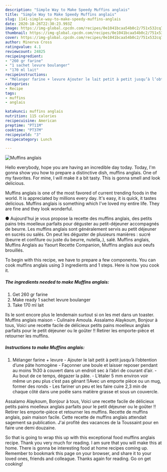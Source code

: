 ```yaml
---
description: "Simple Way to Make Speedy Muffins anglais"
title: "Simple Way to Make Speedy Muffins anglais"
slug: 1141-simple-way-to-make-speedy-muffins-anglais
date: 2020-10-26T22:30:23.993Z
image: https://img-global.cpcdn.com/recipes/0e1041bcaa54b0c2/751x532cq70/muffins-anglais-photo-principale-de-la-recette.jpg
thumbnail: https://img-global.cpcdn.com/recipes/0e1041bcaa54b0c2/751x532cq70/muffins-anglais-photo-principale-de-la-recette.jpg
cover: https://img-global.cpcdn.com/recipes/0e1041bcaa54b0c2/751x532cq70/muffins-anglais-photo-principale-de-la-recette.jpg
author: Minerva Cross
ratingvalue: 4.1
reviewcount: 24825
recipeingredient:
- "260 gr farine"
- "1 sachet levure boulanger"
- "170 ml lait"
recipeinstructions:
- "Mélanger farine + levure Ajouter le lait petit à petit jusqu’à l’obtention d’une pâte homogène  Façonner une boule et laisser reposer pendant au moins 1h30 à couvert dans un endroit sec à l’abri de courant d’air. Au bout de ce temps, dégazer la pâte. L’étaler 5 mm environ voir même un peu plus c’est pas gênant !)Avec un emporte pièce ou un mug, former des ronds  Les fariner un peu et les faire cuire 2,3 min de chaque côté dans une poêle sans matière grasse et sous un couvercle."
categories:
- Recipe
tags:
- muffins
- anglais

katakunci: muffins anglais 
nutrition: 115 calories
recipecuisine: American
preptime: "PT11M"
cooktime: "PT37M"
recipeyield: "3"
recipecategory: Lunch

---
```



![Muffins anglais](https://img-global.cpcdn.com/recipes/0e1041bcaa54b0c2/751x532cq70/muffins-anglais-photo-principale-de-la-recette.jpg)

Hello everybody, hope you are having an incredible day today. Today, I'm gonna show you how to prepare a distinctive dish, muffins anglais. One of my favorites. For mine, I will make it a bit tasty. This is gonna smell and look delicious.

Muffins anglais is one of the most favored of current trending foods in the world. It is appreciated by millions every day. It's easy, it is quick, it tastes delicious. Muffins anglais is something which I've loved my entire life. They are fine and they look wonderful.

● Aujourd&#39;hui je vous propose la recette des muffins anglais, des petits pains très moelleux parfaits pour déguster au petit-déjeuner accompagnés de beurre. Les muffins anglais sont généralement servis au petit déjeuner en sucrés ou salés. On peut les déguster de plusieurs manières : sucré (beurre et confiture ou juste du beurre, nutella,.), salé. Muffins anglais, Muffins Anglais au Yaourt Recette Companion, Muffins anglais aux oeufs brouillés.


To begin with this recipe, we have to prepare a few components. You can cook muffins anglais using 3 ingredients and 1 steps. Here is how you cook it.

<!--inarticleads1-->

##### The ingredients needed to make Muffins anglais:

1. Get 260 gr farine
1. Make ready 1 sachet levure boulanger
1. Take 170 ml lait


Ils le sont encore plus le lendemain surtout si on les met dans un toaster. Muffins anglais maison - Culinaire Amoula. Assalamo Alaykoum, Bonjour à tous, Voici une recette facile de délicieux petits pains moelleux anglais parfaits pour le petit déjeuner ou le goûter !! Retirer les emporte-pièce et retourner les muffins. 

<!--inarticleads2-->

##### Instructions to make Muffins anglais:

1. Mélanger farine + levure - Ajouter le lait petit à petit jusqu’à l’obtention d’une pâte homogène  - Façonner une boule et laisser reposer pendant au moins 1h30 à couvert dans un endroit sec à l’abri de courant d’air. - Au bout de ce temps, dégazer la pâte. - L’étaler 5 mm environ voir même un peu plus c’est pas gênant !)Avec un emporte pièce ou un mug, former des ronds  - Les fariner un peu et les faire cuire 2,3 min de chaque côté dans une poêle sans matière grasse et sous un couvercle.


Assalamo Alaykoum, Bonjour à tous, Voici une recette facile de délicieux petits pains moelleux anglais parfaits pour le petit déjeuner ou le goûter !! Retirer les emporte-pièce et retourner les muffins. Recette de muffins anglais, pain maison facile. Cette recette de muffins anglais attendait sagement sa publication. J&#39;ai profité des vacances de la Toussaint pour en faire une demi douzaine. 

So that is going to wrap this up with this exceptional food muffins anglais recipe. Thank you very much for reading. I am sure that you will make this at home. There is gonna be interesting food at home recipes coming up. Remember to bookmark this page on your browser, and share it to your loved ones, friends and colleague. Thanks again for reading. Go on get cooking!
